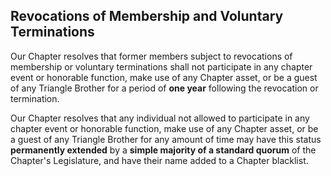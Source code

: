 ## Revocations of Membership and Voluntary Terminations

Our Chapter resolves that former members subject to revocations of membership or voluntary terminations shall not participate in any chapter event or honorable function, make use of any Chapter asset, or be a guest of any Triangle Brother for a period of **one year** following the revocation or termination.

Our Chapter resolves that any individual not allowed to participate in any chapter event or honorable function, make use of any Chapter asset, or be a guest of any Triangle Brother for any amount of time may have this status **permanently extended** by a **simple majority of a standard quorum** of the Chapter's Legislature, and have their name added to a Chapter blacklist.
